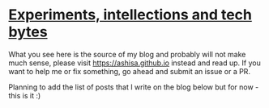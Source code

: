# [Experiments, intellections and tech bytes](https://ashisa.github.io)

What you see here is the source of my blog and probably will not make much sense, please visit https://ashisa.github.io instead and read up. If you want to help me or fix something, go ahead and submit an issue or a PR.

Planning to add the list of posts that I write on the blog below but for now - this is it :)

